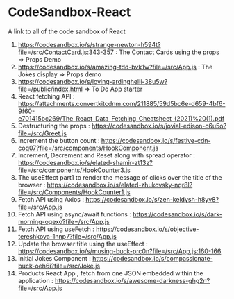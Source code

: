 # CodeSandbox-React
A link to all of the code sandbox of React

1. https://codesandbox.io/s/strange-newton-h594t?file=/src/ContactCard.js:343-357 : The Contact Cards using the props => Props Demo
2. https://codesandbox.io/s/amazing-tdd-bvk1w?file=/src/App.js : The Jokes display => Props demo
3. https://codesandbox.io/s/loving-ardinghelli-38u5w?file=/public/index.html => To Do App starter
4. React fetching API : https://attachments.convertkitcdnm.com/211885/59d5bc6e-d659-4bf6-9f60-e701415bc269/The_React_Data_Fetching_Cheatsheet_(2021)%20(1).pdf
5. Destructuring the props : https://codesandbox.io/s/jovial-edison-c6u5o?file=/src/Greet.js
6. Increment the button count : https://codesandbox.io/s/festive-cdn-coq07?file=/src/components/HookComponent.js
7. Increment, Decrement and Reset along with spread operator : https://codesandbox.io/s/elated-shamir-zt13z?file=/src/components/HookCounter3.js
8. The useEffect part1 to render the message of clicks over the title of the browser : https://codesandbox.io/s/elated-zhukovsky-nqr8l?file=/src/Components/HookCounter1.js
9. Fetch API using Axios : https://codesandbox.io/s/zen-keldysh-h8yv8?file=/src/App.js
10. Fetch API using async/await functions : https://codesandbox.io/s/dark-morning-ogexo?file=/src/App.js
11. Fetch API using useFetch : https://codesandbox.io/s/objective-tereshkova-1nnp7?file=/src/App.js
12. Update the browser title using the useEffect : https://codesandbox.io/s/musing-buck-prc0n?file=/src/App.js:160-166
13. Initial Jokes Component : https://codesandbox.io/s/compassionate-buck-oeh6i?file=/src/Joke.js
14. Products React App , fetch from one JSON embedded within the application : https://codesandbox.io/s/awesome-darkness-ghg2n?file=/src/App.js
